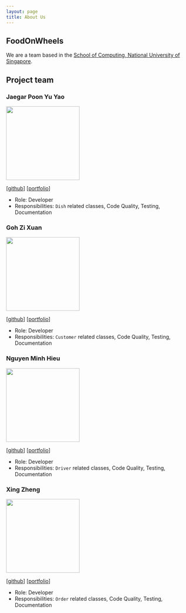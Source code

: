 ```yaml
---
layout: page
title: About Us
---
```

## FoodOnWheels

We are a team based in the [School of Computing, National University of Singapore](http://www.comp.nus.edu.sg).

## Project team

### Jaegar Poon Yu Yao

<img src="images/jaegarpoon.png" width="200px">

[[github](https://github.com/jaegarpoon)] [[portfolio](team/jaegarpoon.md)]

* Role: Developer
* Responsibilities: `Dish` related classes, Code Quality, Testing, Documentation

### Goh Zi Xuan

<img src="images/zxgoh.png" width="200px">

[[github](https://github.com/zxgoh)] [[portfolio](team/zxgoh.md)]

* Role: Developer
* Responsibilities: `Customer` related classes, Code Quality, Testing, Documentation

### Nguyen Minh Hieu

<img src="images/hieunm1821.png" width="200px">

[[github](http://github.com/hieunm1821)]
[[portfolio](team/hieunm1821.md)]

* Role: Developer
* Responsibilities: `Driver` related classes, Code Quality, Testing, Documentation

### Xing Zheng

<img src="images/xzzz3.png" width="200px">

[[github](http://github.com/xzzz3)]
[[portfolio](team/xzzz3.md)]

* Role: Developer
* Responsibilities: `Order` related classes, Code Quality, Testing, Documentation
